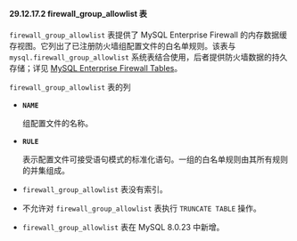 #### 29.12.17.2 firewall_group_allowlist 表

`firewall_group_allowlist` 表提供了 MySQL Enterprise Firewall 的内存数据缓存视图。它列出了已注册防火墙组配置文件的白名单规则。该表与 `mysql.firewall_group_allowlist` 系统表结合使用，后者提供防火墙数据的持久存储；详见 [MySQL Enterprise Firewall Tables](#mysql-enterprise-firewall-tables)。

`firewall_group_allowlist` 表的列

- **`NAME`**
  
  组配置文件的名称。
  
- **`RULE`**
  
  表示配置文件可接受语句模式的标准化语句。一组的白名单规则由其所有规则的并集组成。

- `firewall_group_allowlist` 表没有索引。
- 不允许对 `firewall_group_allowlist` 表执行 `TRUNCATE TABLE` 操作。
- `firewall_group_allowlist` 表在 MySQL 8.0.23 中新增。